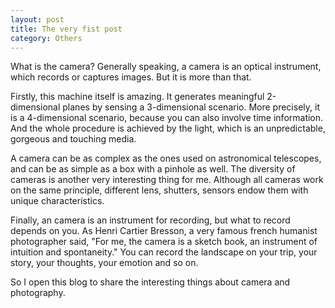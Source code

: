 ```yaml
---
layout: post
title: The very fist post
category: Others
---
```


What is the camera? Generally speaking, a camera is an optical instrument, which records or captures images. But it is more than that.  

Firstly, this machine itself is amazing. It generates meaningful 2-dimensional planes by sensing a 3-dimensional scenario. More precisely, 
it is a 4-dimensional scenario, because you can also involve time information. And the whole procedure is achieved by the light, which is an unpredictable, 
gorgeous and touching media.  

A camera can be as complex as the ones used on astronomical telescopes, and can be as simple as a box with a pinhole as well. The diversity of cameras 
is another very interesting thing for me. Although all cameras work on the same principle, different lens, shutters, sensors endow them with 
unique characteristics.  

Finally, an camera is an instrument for recording, but what to record depends on you. As Henri Cartier Bresson, a very famous french humanist photographer said, "For me, the camera is a sketch book, an instrument of intuition and spontaneity." You can record the landscape on your trip, your story, your thoughts, your emotion and so on.  

So I open this blog to share the interesting things about camera and photography. 
